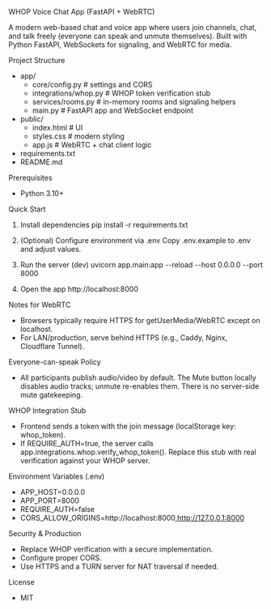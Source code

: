 WHOP Voice Chat App (FastAPI + WebRTC)

A modern web-based chat and voice app where users join channels, chat, and talk freely (everyone can speak and unmute themselves). Built with Python FastAPI, WebSockets for signaling, and WebRTC for media.

Project Structure
- app/
  - core/config.py          # settings and CORS
  - integrations/whop.py    # WHOP token verification stub
  - services/rooms.py       # in-memory rooms and signaling helpers
  - main.py                 # FastAPI app and WebSocket endpoint
- public/
  - index.html              # UI
  - styles.css              # modern styling
  - app.js                  # WebRTC + chat client logic
- requirements.txt
- README.md

Prerequisites
- Python 3.10+

Quick Start
1) Install dependencies
   pip install -r requirements.txt

2) (Optional) Configure environment via .env
   Copy .env.example to .env and adjust values.

3) Run the server (dev)
   uvicorn app.main:app --reload --host 0.0.0.0 --port 8000

4) Open the app
   http://localhost:8000

Notes for WebRTC
- Browsers typically require HTTPS for getUserMedia/WebRTC except on localhost.
- For LAN/production, serve behind HTTPS (e.g., Caddy, Nginx, Cloudflare Tunnel).

Everyone-can-speak Policy
- All participants publish audio/video by default. The Mute button locally disables audio tracks; unmute re-enables them. There is no server-side mute gatekeeping.

WHOP Integration Stub
- Frontend sends a token with the join message (localStorage key: whop_token).
- If REQUIRE_AUTH=true, the server calls app.integrations.whop.verify_whop_token(). Replace this stub with real verification against your WHOP server.

Environment Variables (.env)
- APP_HOST=0.0.0.0
- APP_PORT=8000
- REQUIRE_AUTH=false
- CORS_ALLOW_ORIGINS=http://localhost:8000,http://127.0.0.1:8000

Security & Production
- Replace WHOP verification with a secure implementation.
- Configure proper CORS.
- Use HTTPS and a TURN server for NAT traversal if needed.

License
- MIT
